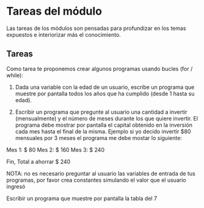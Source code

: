 # Tareas del módulo

Las tareas de los módulos son pensadas para profundizar en los temas expuestos e interiorizar más el conocimiento. 

## Tareas

Como tarea te proponemos crear algunos programas usando bucles (for / while):

1. Dada una variable con la edad de un usuario, escribe un programa que muestre por pantalla todos los años que ha cumplido (desde 1 hasta su edad).

2. Escribir un programa que pregunte al usuario una cantidad a invertir (mensualmente) y el número de meses durante los que quiere invertir. El programa debe mostrar por pantalla el capital obtenido en la inversión cada mes hasta el final de la misma. Ejemplo si yo decido invertir $80 mensuales por 3 meses el programa me debe mostar lo siguiente:

Mes 1: $ 80
Mes 2: $ 160
Mes 3: $ 240

Fin, Total a ahorrar $ 240

NOTA: no es necesario preguntar al usuario las variables de entrada de tus programas, por favor crea constantes simulando el valor que el usuario ingresó

Escribir un programa que muestre por pantalla la tabla del 7